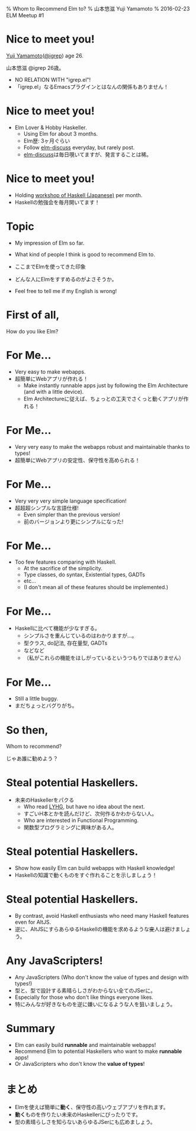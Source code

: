 % Whom to Recommend Elm to?
% 山本悠滋 Yuji Yamamoto
% 2016-02-23 ELM Meetup #1

# Nice to meet you!

[Yuji Yamamoto](https://plus.google.com/u/0/+YujiYamamoto_igrep/about)([\@igrep](https://twitter.com/igrep)) age 26.

山本悠滋 @igrep 26歳。

- NO RELATION WITH "igrep.el"!
- 「igrep.el」なるEmacsプラグインとはなんの関係もありません！

# Nice to meet you!

- Elm Lover & Hobby Haskeller.
    - Using Elm for about 3 months.
    - Elm歴: 3ヶ月ぐらい
    - Follow [elm-discuss](https://groups.google.com/forum/#!forum/elm-discuss) everyday, but rarely post.
    - [elm-discuss](https://groups.google.com/forum/#!forum/elm-discuss)は毎日覗いてますが、発言することは稀。

# Nice to meet you!

- Holding [workshop of Haskell (Japanese)](http://connpass.com/series/754/) per month.
- Haskellの勉強会を毎月開いてます！

# Topic

- My impression of Elm so far.
- What kind of people I think is good to recommend Elm to.
- ここまでElmを使ってきた印象
- どんな人にElmをすすめるのがよさそうか。

- Feel free to tell me if my English is wrong!

# First of all,

<div class="takahashiLike">
How do you like Elm?
</div>

# For Me...

- Very easy to make webapps.
- 超簡単にWebアプリが作れる！
    - Make instantly runnable apps just by following the Elm Architecture (and with a little device).
    - Elm Architectureに従えば、ちょっとの工夫でさくっと動くアプリが作れる！

# For Me...

- Very very easy to make the webapps robust and maintainable thanks to types!
- 超簡単にWebアプリの安定性、保守性を高められる！

# For Me...

- Very very very simple language specification!
- 超超超シンプルな言語仕様!
    - Even simpler than the previous version!
    - 前のバージョンより更にシンプルになった!

# For Me...

- Too few features comparing with Haskell.
    - At the sacrifice of the simplicity.
    - Type classes, do syntax, Existential types, GADTs
    - etc...
    - (I don't mean all of these features should be implemented.)

# For Me...

- Haskellに比べて機能が少なすぎる。
    - シンプルさを重んじているのはわかりますが...。
    - 型クラス, do記法, 存在量型, GADTs
    - などなど
    - （私がこれらの機能をほしがっているというつもりではありません）

# For Me...

- Still a little buggy.
- まだちょっとバグりがち。

# So then,

<div class="takahashiLike">
Whom to recommend?

じゃあ誰に勧めよう？
</div>

# Steal potential Haskellers.

- 未来のHaskellerをパクる
    - Who read [LYHG](http://learnyouahaskell.com/), but have no idea about the next.
    - すごいH本とかを読んだけど、次何作るかわからない人。
    - Who are interested in Functional Programming.
    - 関数型プログラミングに興味がある人。

# Steal potential Haskellers.

- Show how easily Elm can build webapps with Haskell knowledge!
- Haskellの知識で動くものをすぐ作れることを示しましょう！

# Steal potential Haskellers.

- By contrast, avoid Haskell enthusiasts who need many Haskell features even for AltJS.
- 逆に、AltJSにすらあらゆるHaskellの機能を求めるような~~変~~人は避けましょう。

# Any JavaScripters!

- Any JavaScripters (Who don't know the value of types and design with types!)
- 型と、型で設計する素晴らしさがわからない全てのJSerに。
- Especially for those who don't like things everyone likes.
- 特にみんなが好きなものを逆に嫌いになるような人を狙いましょう。

# Summary

- Elm can easily build **runnable** and maintainable webapps!
- Recommend Elm to potential Haskellers who want to make **runnable** apps!
- Or JavaScripters who don't know the **value of types**!

# まとめ

- Elmを使えば簡単に**動く**、保守性の高いウェブアプリを作れます。
- **動く**ものを作りたい未来のHaskellerにぴったりです。
- 型の素晴らしさを知らないあらゆるJSerにも広めましょう。

